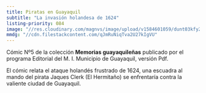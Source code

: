 ```yaml
---
title: Piratas en Guayaquil
subtitle: "La invasión holandesa de 1624"
listing-priority: 084
image: "//res.cloudinary.com/magnvs/image/upload/v1584601059/dunt03kfy2glnrfywvkb.png"
mmdg: "//cdn.filestackcontent.com/qJmRuNiqTva2U27kIgVU"
---
```

Cómic Nº5 de la colección  **Memorias guayaquileñas** publicado por el programa Editorial del M. I. Municipio de Guayaquil, versión Pdf.

El cómic relata el ataque holandés frustrado de 1624, una escuadra al mando del pirata Jaques Clerk (El Hermitaño) se enfrentaría contra la valiente ciudad de Guayaquil.
